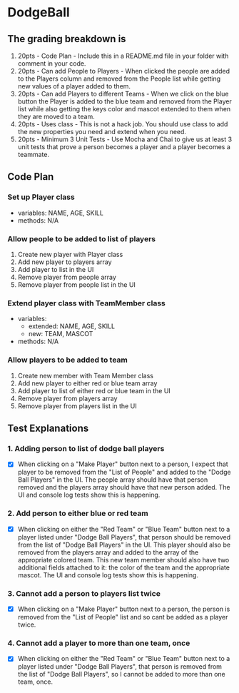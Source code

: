 # DodgeBall

## The grading breakdown is

1. 20pts - Code Plan - Include this in a README.md file in your folder with comment in your code.
2. 20pts - Can add People to Players - When clicked the people are added to the Players column and removed from the People list while getting new values of a player added to them.
3. 20pts - Can add Players to different Teams - When we click on the blue button the Player is added to the blue team and removed from the Player list while also getting the keys color and mascot extended to them when they are moved to a team.
4. 20pts - Uses class - This is not a hack job. You should use class to add the new properties you need and extend when you need.
5. 20pts - Minimum 3 Unit Tests - Use Mocha and Chai to give us at least 3 unit tests that prove a person becomes a player and a player becomes a teammate.

## Code Plan

### Set up Player class

- variables: NAME, AGE, SKILL
- methods: N/A

### Allow people to be added to list of players

1. Create new player with Player class
2. Add new player to players array
3. Add player to list in the UI
4. Remove player from people array
5. Remove player from people list in the UI

### Extend player class with TeamMember class

- variables:
  - extended: NAME, AGE, SKILL
  - new: TEAM, MASCOT
- methods: N/A

### Allow players to be added to team

1. Create new member with Team Member class
2. Add new player to either red or blue team array
3. Add player to list of either red or blue team in the UI
4. Remove player from players array
5. Remove player from players list in the UI

## Test Explanations

### 1. Adding person to list of dodge ball players

- [x] When clicking on a "Make Player" button next to a person, I expect that player to be removed from the "List of People" and added to the "Dodge Ball Players" in the UI. The people array should have that person removed and the players array should have that new person added. The UI and console log tests show this is happening.

### 2. Add person to either blue or red team

- [x] When clicking on either the "Red Team" or "Blue Team" button next to a player listed under "Dodge Ball Players", that person should be removed from the list of "Dodge Ball Players" in the UI. This player should also be removed from the players array and added to the array of the appropriate colored team. This new team member should also have two additional fields attached to it: the color of the team and the appropriate mascot. The UI and console log tests show this is happening.

### 3. Cannot add a person to players list twice

- [x] When clicking on a "Make Player" button next to a person, the person is removed from the "List of People" list and so cant be added as a player twice.

### 4. Cannot add a player to more than one team, once

- [x] When clicking on either the "Red Team" or "Blue Team" button next to a player listed under "Dodge Ball Players", that person is removed from the list of "Dodge Ball Players", so I cannot be added to more than one team, once.
